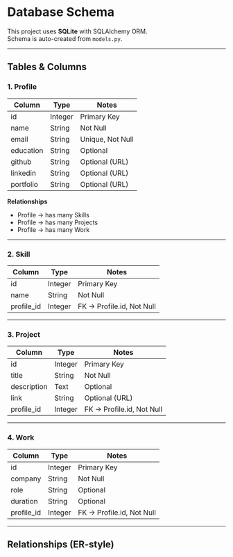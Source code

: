 # Database Schema

This project uses **SQLite** with SQLAlchemy ORM.  
Schema is auto-created from `models.py`.  

---

## Tables & Columns

### 1. Profile
| Column     | Type     | Notes                  |
|------------|----------|------------------------|
| id         | Integer  | Primary Key            |
| name       | String   | Not Null               |
| email      | String   | Unique, Not Null       |
| education  | String   | Optional               |
| github     | String   | Optional (URL)         |
| linkedin   | String   | Optional (URL)         |
| portfolio  | String   | Optional (URL)         |

**Relationships**
- Profile → has many Skills
- Profile → has many Projects
- Profile → has many Work

---

### 2. Skill
| Column     | Type     | Notes                          |
|------------|----------|--------------------------------|
| id         | Integer  | Primary Key                    |
| name       | String   | Not Null                       |
| profile_id | Integer  | FK → Profile.id, Not Null      |

---

### 3. Project
| Column      | Type     | Notes                          |
|-------------|----------|--------------------------------|
| id          | Integer  | Primary Key                    |
| title       | String   | Not Null                       |
| description | Text     | Optional                       |
| link        | String   | Optional (URL)                 |
| profile_id  | Integer  | FK → Profile.id, Not Null      |

---

### 4. Work
| Column     | Type     | Notes                          |
|------------|----------|--------------------------------|
| id         | Integer  | Primary Key                    |
| company    | String   | Not Null                       |
| role       | String   | Optional                       |
| duration   | String   | Optional                       |
| profile_id | Integer  | FK → Profile.id, Not Null      |

---

## Relationships (ER-style)
